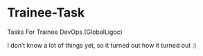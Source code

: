 # Trainee-Task
Tasks For Trainee DevOps (GlobalLigoc)

I don’t know a lot of things yet, so it turned out how it turned out :)
